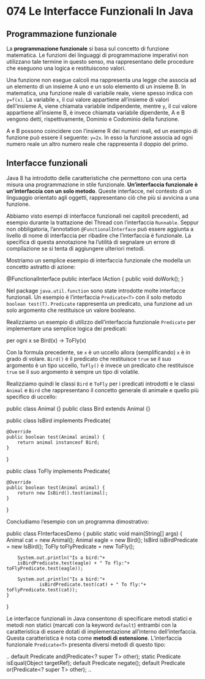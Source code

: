 # 074 Le Interfacce Funzionali In Java

## Programmazione funzionale

La **programmazione funzionale** si basa sul concetto di funzione matematica. Le funzioni dei linguaggi di programmazione imperativi non utilizzano tale termine in questo senso, ma rappresentano delle procedure che eseguono una logica e restituiscono valori.

Una funzione non esegue calcoli ma rappresenta una legge che associa ad un elemento di un insieme A uno e un solo elemento di un insieme B. In matematica, una funzione reale di variabile reale, viene spesso indica con `y=f(x)`. La variabile `x`, il cui valore appartiene all’insieme di valori dell’insieme A, viene chiamata variabile indipendente, mentre `y`, il cui valore appartiene all’insieme B, è invece chiamata variabile dipendente, A e B vengono detti, rispettivamente, Dominio e Codominio della funzione.

A e B possono coincidere con l’insieme R dei numeri reali, ed un esempio di funzione può essere il seguente: `y=2x`. In esso la funzione associa ad ogni numero reale un altro numero reale che rappresenta il doppio del primo.

## Interfacce funzionali

Java 8 ha introdotto delle caratteristiche che permettono con una certa misura una programmazione in stile funzionale. **Un’interfaccia funzionale è un’interfaccia con un solo metodo**. Queste interfacce, nel contesto di un linguaggio orientato agli oggetti, rappresentano ciò che più si avvicina a una funzione.

Abbiamo visto esempi di interfacce funzionali nei capitoli precedenti, ad esempio durante la trattazione dei Thread con l’interfaccia `Runnable`. Seppur non obbligatoria, l’annotation `@FunctionalInterface` può essere aggiunta a livello di nome di interfaccia per ribadire che l’interfaccia è funzionale. La specifica di questa annotazione ha l’utilità di segnalare un errore di compilazione se si tenta di aggiungere ulteriori metodi.

Mostriamo un semplice esempio di interfaccia funzionale che modella un concetto astratto di azione:

@FunctionalInterface public interface IAction { public void doWork\(\); }

Nel package `java.util.function` sono state introdotte molte interfacce funzionali. Un esempio è l’interfaccia `Predicate<T>` con il solo metodo `boolean test(T)`. `Predicate` rappresenta un predicato, una funzione ad un solo argomento che restituisce un valore booleano.

Realizziamo un esempio di utilizzo dell’interfaccia funzionale `Predicate` per implementare una semplice logica dei predicati:

per ogni x se Bird\(x\) -&gt; ToFly\(x\)

Con la formula precedente, se `x` è un uccello allora \(semplificando\) `x` è in grado di volare. `Bird()` è il predicato che restituisce `true` se il suo argomento è un tipo uccello, `ToFly()` è invece un predicato che restituisce `true` se il suo argomento è sempre un tipo di volatile.

Realizziamo quindi le classi `Bird` e `ToFly` per i predicati introdotti e le classi `Animal` e `Bird` che rappresentano il concetto generale di animale e quello più specifico di uccello:

public class Animal {} public class Bird extends Animal {}

public class IsBird implements Predicate{

```text
@Override
public boolean test(Animal animal) {
    return animal instanceof Bird;
}
```

}

public class ToFly implements Predicate{

```text
@Override
public boolean test(Animal animal) {
    return new IsBird().test(animal);
}
```

}

Concludiamo l’esempio con un programma dimostrativo:

public class FInterfacesDemo { public static void main\(String\[\] args\) { Animal cat = new Animal\(\); Animal eagle = new Bird\(\); IsBird isBirdPredicate = new IsBird\(\); ToFly toFlyPredicate = new ToFly\(\);

```text
    System.out.println("Is a bird:"+
    isBirdPredicate.test(eagle) + " To fly:"+ toFlyPredicate.test(eagle));

    System.out.println("Is a bird:"+
            isBirdPredicate.test(cat) + " To fly:"+ toFlyPredicate.test(cat));
}
```

}

Le interfacce funzionali in Java consentono di specificare metodi statici e metodi non statici \(marcati con la keyword `default`\) entrambi con la caratteristica di essere dotati di implementazione all’interno dell’interfaccia. Questa caratteristica è nota come **metodi di estensione**. L’interfaccia funzionale `Predicate<T>` presenta diversi metodi di questo tipo:

.. default Predicate and\(Predicate&lt;? super T&gt; other\); static  Predicate isEqual\(Object targetRef\); default Predicate negate\(\); default Predicate or\(Predicate&lt;? super T&gt; other\); ..

